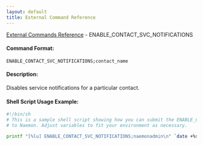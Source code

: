 ```yaml
---
layout: default
title: External Command Reference
---
```


<!--
************************************************
* AUTO GENERATED PAGE - USE ./update SCRIPT
************************************************
-->

<span class="glyphicon glyphicon-arrow-up"></span><a href="index.html"> External Commands Reference</a> - ENABLE_CONTACT_SVC_NOTIFICATIONS<br>


#### Command Format:

`ENABLE_CONTACT_SVC_NOTIFICATIONS;contact_name`

#### Description:

Disables service notifications for a particular contact.

#### Shell Script Usage Example:

```sh
#!/bin/sh
# This is a sample shell script showing how you can submit the ENABLE_CONTACT_SVC_NOTIFICATIONS command
# to Naemon. Adjust variables to fit your environment as necessary.

printf "[%lu] ENABLE_CONTACT_SVC_NOTIFICATIONS;naemonadmin\n" `date +%s` > /var/lib/naemon/naemon.cmd
```



